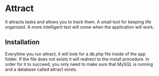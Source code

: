 # Attract
It attracts tasks and allows you to track them. A small tool for keeping life organized. A more intelligent text will come when the application will work.

## Installation
Everytime you run attract, it will look for a db.php file inside of the app folder. If the file does not exists it will redirect to the install procedure. In order for it to succeed, you only need to make sure that MySQL is running and a database called attract exists.